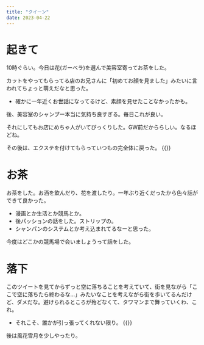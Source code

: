 ```yaml
---
title: "クイーン"
date: 2023-04-22
---
```


# 起きて
10時ぐらい。今日は花(ガーベラ)を選んで美容室寄ってお茶をした。

カットをやってもらってる店のお兄さんに「初めてお顔を見ました」みたいに言われてちょっと萌えだなと思った。
- 確かに一年近くお世話になってるけど、素顔を見せたことなかったかも。

後、美容室のシャンプー本当に気持ち良すぎる。毎日これが良い。

それにしてもお店にめちゃ人がいてびっくりした。GW前だかららしい。なるほどね。

その後は、エクステを付けてもらっていつもの完全体に戻った。
{{<tweet user="dango_bot" id="1649653285564059648">}}

# お茶
お茶をした。お酒を飲んだり、花を渡したり。一年ぶり近くだったから色々話ができて良かった。
- 漫画とか生活とか競馬とか。
- 後パッションの話をした。ストリップの。
- シャンパンのシステムとか考え込まれてるなーと思った。

今度はどこかの競馬場で会いましょうって話をした。

# 落下
このツイートを見てからずっと空に落ちることを考えていて、街を見ながら「ここで空に落ちたら終わるな...」みたいなことを考えながら街を歩いてるんだけど、ダメだな。避けられるところが殆どなくて、タワマンまで舞っていくわ、これ。
- それこそ、誰かが引っ張ってくれない限り。
{{<tweet user="dango_bot" id="1648832350506336257">}}

後は風花雪月を少しやったり。